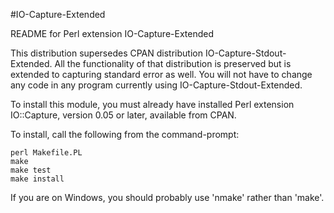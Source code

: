 #IO-Capture-Extended

README for Perl extension IO-Capture-Extended

This distribution supersedes CPAN distribution
IO-Capture-Stdout-Extended.  All the functionality of that distribution
is preserved but is extended to capturing standard error as well.  You
will not have to change any code in any program currently using
IO-Capture-Stdout-Extended.

To install this module, you must already have installed Perl 
extension IO::Capture, version 0.05 or later, available from CPAN.

To install, call the following from the command-prompt:

    perl Makefile.PL
    make
    make test
    make install

If you are on Windows, you should probably use 'nmake' rather than 'make'.

